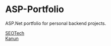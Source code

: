 # ASP-Portfolio
ASP.Net portfolio for personal backend projects.

[SEOTech](https://github.com/KomoGit/ASP-Portfolio/tree/SEOTECH-Web-Page) <br>
[Kanun]([https://github.com/KomoGit/ASP-Portfolio/tree/Kanun-Law-Firm])
